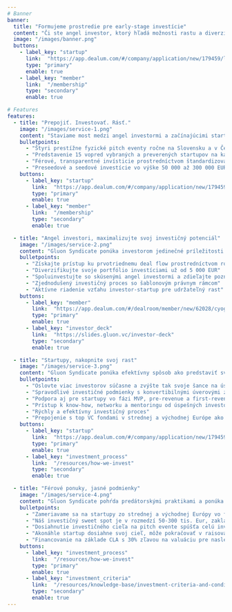 ```yaml
---
# Banner
banner:
  title: "Formujeme prostredie pre early-stage investície"
  content: "Či ste angel investor, ktorý hľadá možnosti rastu a diverzifikácie svojho portfólia, alebo startup hľadajúcí férové early-stage financovanie, Gluon Syndicate je tu pre vás. Pripojte sa ku nám a staňte sa súčasťou komunity, ktorá formuje budúcnosť angel investovania v CEE!"
  image: "/images/banner.png"
  buttons:
    - label_key: "startup"
      link:  "https://app.dealum.com/#/company/application/new/179459/lv87nnpydpvdwsus5oppwf09y4852o15"
      type: "primary"
      enable: true
    - label_key: "member"
      link:  "/membership"
      type: "secondary"
      enable: true

# Features
features:
  - title: "Prepojiť. Investovať. Rásť."
    image: "/images/service-1.png"
    content: "Staviame most medzi angel investormi a začínajúcimi startupmi a podporujeme inovácie a rast v regióne strednej a východnej Európy."
    bulletpoints:
      - "Štyri prestížne fyzické pitch eventy ročne na Slovensku a v Česku"
      - "Predstavenie 15 vopred vybraných a preverených startupov na každom evente"
      - "Férové, transparentné invísticie prostredníctvom štandardizovaného právneho rámca"
      - "Preseedové a seedové investície vo výške 50 000 až 300 000 EUR"
    buttons:
      - label_key: "startup"
        link:  "https://app.dealum.com/#/company/application/new/179459/lv87nnpydpvdwsus5oppwf09y4852o15"
        type: "primary"
        enable: true
      - label_key: "member"
        link:  "/membership"
        type: "secondary"
        enable: true

  - title: "Angel investori, maximalizujte svoj investičný potenciál"
    image: "/images/service-2.png"
    content: "Gluon Syndicate ponúka investorom jedinečné príležitosti ku vstupu do nejsľubnejších startupov v regióne strednej a východnej Európy."
    bulletpoints:
      - "Získajte prístup ku prvotriednemu deal flow prostredníctvom rozsiahleho networku a partnerstiev"
      - "Diverzifikujte svoje portfólio investíciami už od 5 000 EUR"
      - "Spoluinvestujte so skúsenými angel investormi a zdieľajte poznatky a riziká"
      - "Zjednodušený investičný proces so šablonovým právnym rámcom"
      - "Aktívne riadenie vzťahu investor-startup pre udržateľný rast"
    buttons:
      - label_key: "member"
        link:  "https://app.dealum.com/#/dealroom/member/new/62028/cyog3czz59zg1txo5oyln1tmlcoic3vr"
        type: "primary"
        enable: true
      - label_key: "investor_deck"
        link:  "https://slides.gluon.vc/investor-deck"
        type: "secondary"
        enable: true

  - title: "Startupy, nakopnite svoj rast"
    image: "/images/service-3.png"
    content: "Gluon Syndicate ponúka efektívny spôsob ako predstaviť svoj biznis viacerým prevereným angel investorom súčasne a zaisťuje férové a transparentné financovanie pre začínajúce startupy."
    bulletpoints:
      - "Oslovte viac investorov súčasne a zvýšte tak svoje šance na úspech"
      - "Spravodlivé investičné podmienky s konvertibilnými úverovými zmluvami"
      - "Podpora aj pre startupy vo fázi MVP, pre-revenue a first-revenue"
      - "Prístup k know-how, networku a mentoringu od úspešných investorov-podnikateľov"
      - "Rýchly a efektívny investičný proces"
      - "Prepojenie s top VC fondami v strednej a východnej Európe ako dôležitý východzí bod pre ďalšie investičné kolá"
    buttons:
      - label_key: "startup"
        link:  "https://app.dealum.com/#/company/application/new/179459/lv87nnpydpvdwsus5oppwf09y4852o15"
        type: "primary"
        enable: true
      - label_key: "investment_process"
        link:  "/resources/how-we-invest"
        type: "secondary"
        enable: true

  - title: "Férové ponuky, jasné podmienky"
    image: "/images/service-4.png"
    content: "Gluon Syndicate pohŕda predátorskými praktikami a ponúka investície prostredníctvom zmlúv o konvertibilných úveroch, které odkladajú diskusiu o valuácii až do nadchádzajucého kvalifikovaného kola."
    bulletpoints:
      - "Zameriavame sa na startupy zo strednej a východnej Európy vo fáze pilotných projektov a prvných tržieb (bez preferencie konkrétneho odvetvia)"
      - "Náš investičný sweet spot je v rozmedzí 50-300 tis. Eur, zakladatelia si sami stanovujú investičné ciele"
      - "Dosiahnutie investičného cieľa na pitch evente spúšťa celú investiciu"
      - "Akonáhle startup dosiahne svoj cieľ, môže pokračovať v raisovaní peňazí až na dvojnásobnú čiastku"
      - "Financovanie na základe CLA s 30% zľavou na valuáciu pre nasledujúce investičné kolo a valuation cap vo výške 10-násobku investičného cieľa"
    buttons:
      - label_key: "investment_process"
        link:  "/resources/how-we-invest"
        type: "primary"
        enable: true
      - label_key: "investment_criteria"
        link:  "/resources/knowledge-base/investment-criteria-and-conditions"
        type: "secondary"
        enable: true
---
```

